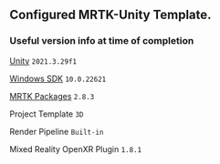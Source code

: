## Configured MRTK-Unity Template.

### Useful version info at time of completion

[Unity](https://unity.com/download) `2021.3.29f1`

[Windows SDK](https://developer.microsoft.com/en-us/windows/downloads/windows-sdk/) `10.0.22621`

[MRTK Packages](https://www.microsoft.com/en-us/download/details.aspx?id=102778) `2.8.3`

Project Template `3D`

Render Pipeline `Built-in`

Mixed Reality OpenXR Plugin `1.8.1`
